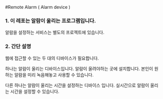 #Remote Alarm ( Alarm device )


### 1. 이 레포는 알람이 울리는 프로그램입니다.
알람을 설정하는 서비스는 별도의 프로젝트에 있습니다.



### 2. 간단 설명

웹에 접근할 수 있는 두 대의 디바이스가 필요합니다.

하나는 알람이 울리는 디바이스입니다.
알람이 울려야하는 곳에 설치합니다.
본인이 원하는 알람을 미리 녹음해놓고 사용할 수 있습니다.

다른 하나는 알람이 울리는 시간을 설정하는 디바이스 입니다.
실시간으로 알람이 울리는 시간을 설정할 수 있습니다.


